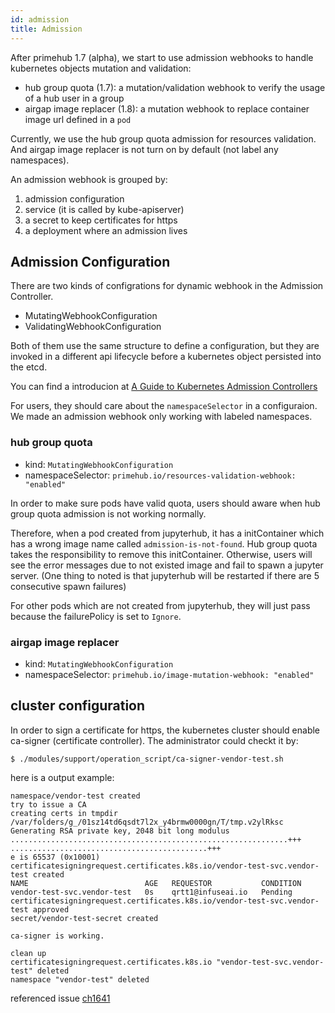 ```yaml
---
id: admission
title: Admission
---
```


After primehub 1.7 (alpha), we start to use admission webhooks to handle kubernetes objects mutation and validation:

* hub group quota (1.7): a mutation/validation webhook to verify the usage of a hub user in a group
* airgap image replacer (1.8): a mutation webhook to replace container image url defined in a `pod`

Currently, we use the hub group quota admission for resources validation. And airgap image replacer is not turn on by default (not label any namespaces).

An admission webhook is grouped by:

1. admission configuration 
2. service (it is called by kube-apiserver)
3. a secret to keep certificates for https
4. a deployment where an admission lives

## Admission Configuration

There are two kinds of configrations for dynamic webhook in the Admission Controller.

* MutatingWebhookConfiguration
* ValidatingWebhookConfiguration

Both of them use the same structure to define a configuration, but they are invoked in a different api lifecycle before a kubernetes object persisted into the etcd. 

You can find a introducion at [A Guide to Kubernetes Admission Controllers](https://kubernetes.io/blog/2019/03/21/a-guide-to-kubernetes-admission-controllers/)

For users, they should care about the `namespaceSelector` in a configuraion. We made an admission webhook only working with labeled namespaces.


### hub group quota

* kind: `MutatingWebhookConfiguration`
* namespaceSelector: `primehub.io/resources-validation-webhook: "enabled"`

In order to make sure pods have valid quota, users should aware when hub group quota admission is not working normally.

Therefore, when a pod created from jupyterhub, it has a initContainer which has a wrong image name called `admission-is-not-found`. Hub group quota takes the responsibility to remove this initContainer. Otherwise, users will see the error messages due to not existed image and fail to spawn a jupyter server. (One thing to noted is that jupyterhub will be restarted if there are 5 consecutive spawn failures)

For other pods which are not created from jupyterhub, they will just pass because the failurePolicy is set to `Ignore`.

### airgap image replacer

* kind: `MutatingWebhookConfiguration`
* namespaceSelector: `primehub.io/image-mutation-webhook: "enabled"`

## cluster configuration

In order to sign a certificate for https, the kubernetes cluster should enable ca-signer (certificate controller). The administrator could checkt it by:

```
$ ./modules/support/operation_script/ca-signer-vendor-test.sh
```

here is a output example:

```
namespace/vendor-test created
try to issue a CA
creating certs in tmpdir /var/folders/g_/01sz14td6qsdt7l2x_y4brmw0000gn/T/tmp.v2ylRksc
Generating RSA private key, 2048 bit long modulus
..............................................................+++
............................................+++
e is 65537 (0x10001)
certificatesigningrequest.certificates.k8s.io/vendor-test-svc.vendor-test created
NAME                          AGE   REQUESTOR           CONDITION
vendor-test-svc.vendor-test   0s    qrtt1@infuseai.io   Pending
certificatesigningrequest.certificates.k8s.io/vendor-test-svc.vendor-test approved
secret/vendor-test-secret created

ca-signer is working.

clean up
certificatesigningrequest.certificates.k8s.io "vendor-test-svc.vendor-test" deleted
namespace "vendor-test" deleted
```

referenced issue [ch1641](https://app.clubhouse.io/infuseai/story/1641/configure-rke-to-support-csr-approval)

